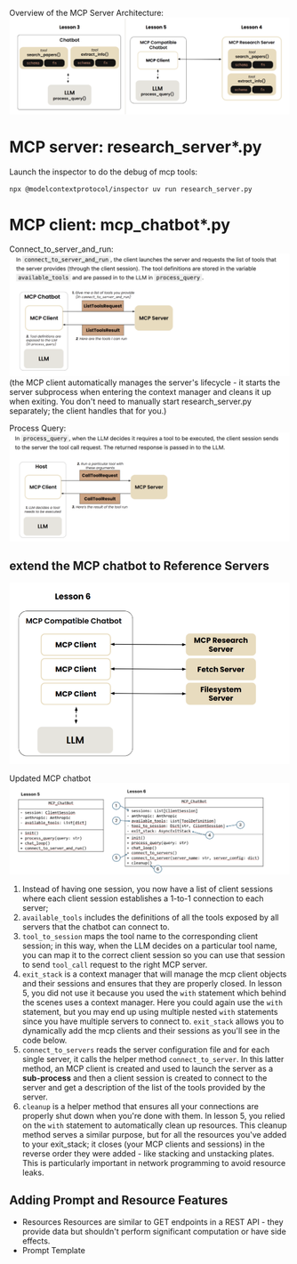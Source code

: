 
Overview of the MCP Server Architecture:
![img1](imgs/img1.png)


# MCP server: research_server*.py

Launch the inspector to do the debug of mcp tools:
```bash
npx @modelcontextprotocol/inspector uv run research_server.py
```

# MCP client: mcp_chatbot*.py

Connect_to_server_and_run:
![img2](imgs/connect_to_server_and_run.png)
(the MCP client automatically manages the server's lifecycle - it starts the server subprocess when entering the context manager and cleans it up when exiting. You don't need to manually start research_server.py separately; the client handles that for you.)

Process Query:
![img3](imgs/process_query.png)

## extend the MCP chatbot to Reference Servers
![img3](imgs/extend_framework.png)

Updated MCP chatbot
![img3](imgs/updated_MCP_chatbot.png)
1. Instead of having one session, you now have a list of client sessions where each client session establishes a 1-to-1 connection to each server;
2. `available_tools` includes the definitions of all the tools exposed by all servers that the chatbot can connect to.
3. `tool_to_session` maps the tool name to the corresponding client session; in this way, when the LLM decides on a particular tool name, you can map it to the correct client session so you can use that session to send `tool_call` request to the right MCP server.
4. `exit_stack` is a context manager that will manage the mcp client objects and their sessions and ensures that they are properly closed. In lesson 5, you did not use it because you used the `with` statement which behind the scenes uses a context manager. Here you could again use the `with` statement, but you may end up using multiple nested `with` statements since you have multiple servers to connect to. `exit_stack` allows you to dynamically add the mcp clients and their sessions as you'll see in the code below.
5. `connect_to_servers` reads the server configuration file and for each single server, it calls the helper method `connect_to_server`. In this latter method, an MCP client is created and used to launch the server as a **sub-process** and then a client session is created to connect to the server and get a description of the list of the tools provided by the server.
6. `cleanup` is a helper method that ensures all your connections are properly shut down when you're done with them. In lesson 5, you relied on the `with` statement to automatically clean up resources. This cleanup method serves a similar purpose, but for all the resources you've added to your exit_stack; it closes (your MCP clients and sessions) in the reverse order they were added - like stacking and unstacking plates. This is particularly important in network programming to avoid resource leaks.

## Adding Prompt and Resource Features
- Resources
Resources are similar to GET endpoints in a REST API - they provide data but shouldn't perform significant computation or have side effects.
- Prompt Template
